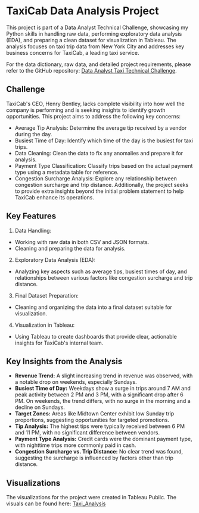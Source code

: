 # TaxiCab Data Analysis Project
This project is part of a Data Analyst Technical Challenge, showcasing my Python skills in handling raw data, performing exploratory data analysis (EDA), and preparing a clean dataset for visualization in Tableau. The analysis focuses on taxi trip data from New York City and addresses key business concerns for TaxiCab, a leading taxi service.

For the data dictionary, raw data, and detailed project requirements, please refer to the GitHub repository:
[Data Analyst Taxi Technical Challenge](https://github.com/TheDataFoundryAU/da-taxi-tech-challenge).

## Challenge
TaxiCab's CEO, Henry Bentley, lacks complete visibility into how well the company is performing and is seeking insights to identify growth opportunities. This project aims to address the following key concerns:

* Average Tip Analysis: Determine the average tip received by a vendor during the day.
* Busiest Time of Day: Identify which time of the day is the busiest for taxi trips.
* Data Cleaning: Clean the data to fix any anomalies and prepare it for analysis.
* Payment Type Classification: Classify trips based on the actual payment type using a metadata table for reference.
* Congestion Surcharge Analysis: Explore any relationship between congestion surcharge and trip distance.
Additionally, the project seeks to provide extra insights beyond the initial problem statement to help TaxiCab enhance its operations.

## Key Features
1. Data Handling:
* Working with raw data in both CSV and JSON formats.
* Cleaning and preparing the data for analysis.
2. Exploratory Data Analysis (EDA):
* Analyzing key aspects such as average tips, busiest times of day, and relationships between various factors like congestion surcharge and trip distance.
3. Final Dataset Preparation:
* Cleaning and organizing the data into a final dataset suitable for visualization.
4. Visualization in Tableau:
* Using Tableau to create dashboards that provide clear, actionable insights for TaxiCab's internal team.

## Key Insights from the Analysis
* __Revenue Trend:__
A slight increasing trend in revenue was observed, with a notable drop on weekends, especially Sundays.
* __Busiest Time of Day:__
Weekdays show a surge in trips around 7 AM and peak activity between 2 PM and 3 PM, with a significant drop after 6 PM. On weekends, the trend differs, with no surge in the morning and a decline on Sundays.
* __Target Zones:__
Areas like Midtown Center exhibit low Sunday trip proportions, suggesting opportunities for targeted promotions.
* __Tip Analysis:__ 
The highest tips were typically received between 6 PM and 11 PM, with no significant difference between vendors.
* __Payment Type Analysis:__ 
Credit cards were the dominant payment type, with nighttime trips more commonly paid in cash.
* __Congestion Surcharge vs. Trip Distance:__ 
No clear trend was found, suggesting the surcharge is influenced by factors other than trip distance.

## Visualizations
The visualizations for the project were created in Tableau Public. The visuals can be found here: [Taxi_Analysis](https://public.tableau.com/views/taxi_analysis/ExecutiveSum?:language=en-US&:sid=&:display_count=n&:origin=viz_share_link![image](https://github.com/user-attachments/assets/a0497e81-c94b-47b0-b561-287e30ab106d)
)

